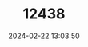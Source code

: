 ---
title: "12438"
category: "Lycosa ericeticola"
draft: false
date: 2024-02-22 13:03:50
languages:
  English: ["Rosemary Wolf Spider"]
---